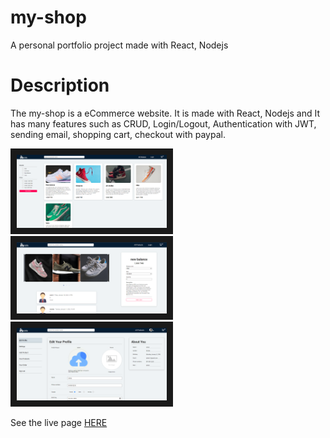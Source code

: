 # my-shop

A personal portfolio project made with React, Nodejs

# Description

The my-shop is a eCommerce website. It is made with React, Nodejs and It has many features such as CRUD, Login/Logout, Authentication with JWT, sending email, shopping cart, checkout with paypal.

<img src="https://github.com/alias-th/portfolio-my-shop-v2/blob/main/uploads/images/my-shop.png" alt="my-shop-main" width="240"  border="10" />&nbsp;<img src="https://github.com/alias-th/portfolio-my-shop-v2/blob/main/uploads/images/my-shop-review.png" width="240"  border="10" />&nbsp;
<img src="https://github.com/alias-th/portfolio-my-shop-v2/blob/main/uploads/images/my-shop-user.png" alt="my-shop-user" width="240"  border="10" />

See the live page <a href="https://my-shop-v2.herokuapp.com/" target="_blank">HERE</a>
